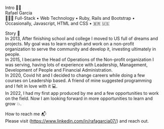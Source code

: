 Intro 👋🏼  
Rafael Garcia  
👨🏻‍💻 Full-Stack • Web Technology • Ruby, Rails and Bootstrap • Occasionally, Javascript, HTML and CSS • :brazil: :us:

Story 💬  
In 2013, After finishing school and college I moved to US full of dreams and projects. My goal was to learn english and work on a non-profit organization to serve the community and develop it, investing ultimately in people.  
In 2015, I became the Head of Operations of the Non-profit organization I was serving, having lots of experience with Leadership, Management, Development of People and Financial Administration.  
In 2020, Covid hit and I decided to change careers while doing a few courses on Leadership based. A friend of mine suggested programming and I felt in love with it 💻.  
In 2022, I had my first app produced by me and a few opportunities to work on the field. Now I am looking forward in more opportunities to learn and grow :boom:.  

How to reach me 📬  
Please visit (https://www.linkedin.com/in/rafagarcia07/) and reach out.

<!---
rafaellevis07/rafaellevis07 is a ✨ special ✨ repository because its `README.md` (this file) appears on your GitHub profile.
You can click the Preview link to take a look at your changes.
--->
